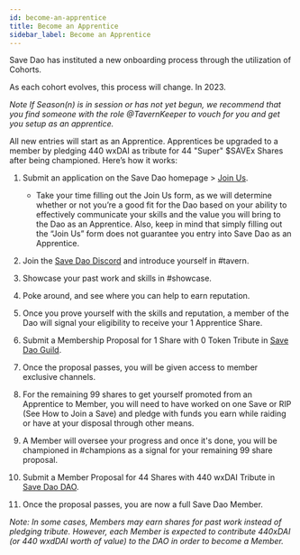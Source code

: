 ```yaml
---
id: become-an-apprentice
title: Become an Apprentice
sidebar_label: Become an Apprentice
---
```


Save Dao has instituted a new onboarding process through the utilization of Cohorts. 

As each cohort evolves, this process will change. In 2023.

_Note If Season(n) is in session or has not yet begun, we recommend that you find someone with the role @TavernKeeper to vouch for you and get you setup as an apprentice._

All new entries will start as an Apprentice. Apprentices  be upgraded to a member by pledging 440 wxDAI as tribute for 44 "Super" $SAVEx Shares after being championed. Here’s how it works:

1. Submit an application on the Save Dao homepage > [Join Us](www.zerowasteadvocacy.com).

    - Take your time filling out the Join Us form, as we will determine whether or not you’re a good fit for the Dao based on your ability to effectively communicate your skills and the value you will bring to the Dao as an Apprentice. Also, keep in mind that simply filling out the “Join Us” form does not guarantee you entry into Save Dao as an Apprentice.

2. Join the [Save Dao Discord](https://discord.com/invite/RWjkQ6DNnv) and introduce yourself in <span class='channels'>#tavern</span>. 
3. Showcase your past work and skills in <span class='channels'>#showcase</span>.
4. Poke around, and see where you can help to earn reputation.  
5. Once you prove yourself with the skills and reputation, a member of the Dao will signal your eligibility to receive your 1 Apprentice Share.
6. Submit a Membership Proposal for 1 Share with 0 Token Tribute in [Save Dao Guild](https://app.daohaus.club/dao/0x64/0xfe1084bc16427e5eb7f13fc19bcd4e641f7d571f).
7. Once the proposal passes, you will be given access to member exclusive channels.
8. For the remaining 99 shares to get yourself promoted from an Apprentice to Member, you will need to have worked on one Save or RIP (See How to Join a Save) and pledge with funds you earn while raiding or have at your disposal through other means.
9. A Member will oversee your progress and once it's done, you will be championed in <span class='channels'>#champions</span> as a signal for your remaining 99 share proposal.
10. Submit a Member Proposal for 44 Shares with 440 wxDAI Tribute in [Save Dao DAO](https://app.daohaus.club/dao/0x64/0xfe1084bc16427e5eb7f13fc19bcd4e641f7d571f).
11. Once the proposal passes, you are now a full Save Dao Member.

_Note: In some cases, Members may earn shares for past work instead of pledging tribute. However, each Member is expected to contribute 440xDAI (or 440 wxdDAI worth of value) to the DAO in order to become a Member._


